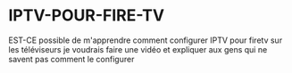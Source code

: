 # IPTV-POUR-FIRE-TV
EST-CE possible de m'apprendre comment configurer IPTV  pour firetv  sur les téléviseurs je voudrais faire une vidéo et expliquer aux gens qui  ne savent pas comment  le configurer
